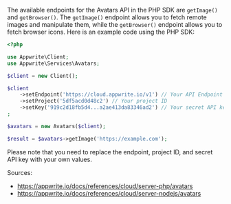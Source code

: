 The available endpoints for the Avatars API in the PHP SDK are `getImage()` and `getBrowser()`. The `getImage()` endpoint allows you to fetch remote images and manipulate them, while the `getBrowser()` endpoint allows you to fetch browser icons. Here is an example code using the PHP SDK:

```php
<?php

use Appwrite\Client;
use Appwrite\Services\Avatars;

$client = new Client();

$client
    ->setEndpoint('https://cloud.appwrite.io/v1') // Your API Endpoint
    ->setProject('5df5acd0d48c2') // Your project ID
    ->setKey('919c2d18fb5d4...a2ae413da83346ad2') // Your secret API key
;

$avatars = new Avatars($client);

$result = $avatars->getImage('https://example.com');
```

Please note that you need to replace the endpoint, project ID, and secret API key with your own values.

Sources:
- https://appwrite.io/docs/references/cloud/server-php/avatars
- https://appwrite.io/docs/references/cloud/server-nodejs/avatars
